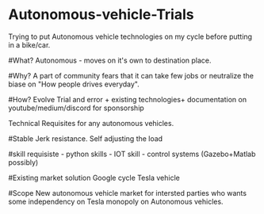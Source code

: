# Autonomous-vehicle-Trials
Trying to put Autonomous vehicle technologies on my cycle before putting in a bike/car.

#What?
Autonomous - moves on it's own to destination place.



#Why?
A part of community fears that it can take few jobs or neutralize the biase on "How people drives everyday".



#How?
Evolve
Trial and error + existing technologies+ documentation on youtube/medium/discord for sponsorship

Technical Requisites for any autonomous vehicles.

#Stable 
Jerk resistance.
Self adjusting the load

#skill requisiste - python skills - IOT skill - control systems (Gazebo+Matlab possibly)

#Existing market solution
Google cycle
Tesla vehicle


#Scope
New autonomous vehicle  market for intersted parties who wants some independency on Tesla monopoly on Autonomous vehicles.
